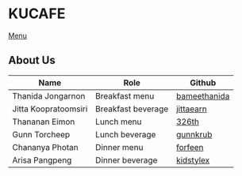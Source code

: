 # KUCAFE

[Menu](menu.md)

## About Us

| Name   | Role  | Github   |
|--------|-------|----------|
| Thanida Jongarnon | Breakfast menu | [bameethanida](https://github.com/bameethanida) |
| Jitta Koopratoomsiri | Breakfast beverage| [jittaearn](https://github.com/jittaearn) |
| Thananan Eimon |Lunch menu| [326th](https://github.com/326th) |
| Gunn Torcheep | Lunch beverage | [gunnkrub](https://github.com/gunnkrub) |
| Chananya Photan | Dinner menu |  [forfeen](https://github.com/forfeen)  |
| Arisa Pangpeng | Dinner beverage | [kidstylex](https://github.com/kidstylex) |